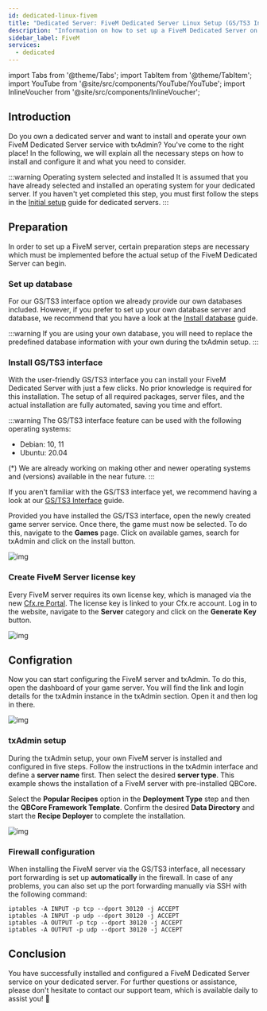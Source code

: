 ```yaml
---
id: dedicated-linux-fivem
title: "Dedicated Server: FiveM Dedicated Server Linux Setup (GS/TS3 Interface)"
description: "Information on how to set up a FiveM Dedicated Server on a Linux Dedicated Server from ZAP-Hosting"
sidebar_label: FiveM
services:
  - dedicated
---
```


import Tabs from '@theme/Tabs';
import TabItem from '@theme/TabItem';
import YouTube from '@site/src/components/YouTube/YouTube';
import InlineVoucher from '@site/src/components/InlineVoucher';




## Introduction
Do you own a dedicated server and want to install and operate your own FiveM Dedicated Server service with txAdmin? You've come to the right place! In the following, we will explain all the necessary steps on how to install and configure it and what you need to consider.

:::warning  Operating system selected and installed
It is assumed that you have already selected and installed an operating system for your dedicated server. If you haven't yet completed this step, you must first follow the steps in the [Initial setup](dedicated-setup.md) guide for dedicated servers.
:::



## Preparation

In order to set up a FiveM server, certain preparation steps are necessary which must be implemented before the actual setup of the FiveM Dedicated Server can begin.


### Set up database

For our GS/TS3 interface option we already provide our own databases included. However, if you prefer to set up your own database server and database, we recommend that you have a look at the [Install database](dedicated-linux-databases.md) guide. 

:::warning
If you are using your own database, you will need to replace the predefined database information with your own during the txAdmin setup. 
:::



###  Install GS/TS3 interface
With the user-friendly GS/TS3 interface you can install your FiveM Dedicated Server with just a few clicks. No prior knowledge is required for this installation. The setup of all required packages, server files, and the actual installation are fully automated, saving you time and effort.

:::warning
The GS/TS3 interface feature can be used with the following operating systems:

- Debian: 10, 11
- Ubuntu: 20.04

(*) We are already working on making other and newer operating systems and (versions) available in the near future.
:::

If you aren't familiar with the GS/TS3 interface yet, we recommend having a look at our [GS/TS3 Interface](dedicated-linux-gs-interface.md) guide. 

Provided you have installed the GS/TS3 interface, open the newly created game server service. Once there, the game must now be selected. To do this, navigate to the **Games** page. Click on available games, search for txAdmin and click on the install button. 

![img](https://screensaver01.zap-hosting.com/index.php/s/jJaHrkd7LQAHx46/download)




### Create FiveM Server license key

Every FiveM server requires its own license key, which is managed via the new [Cfx.re Portal](http://portal.cfx.re/). The license key is linked to your Cfx.re account. Log in to the website, navigate to the **Server** category and click on the **Generate Key** button.

![img](https://screensaver01.zap-hosting.com/index.php/s/X6kHcs6o2dcFJqw/preview)



## Configration

Now you can start configuring the FiveM server and txAdmin. To do this, open the dashboard of your game server. You will find the link and login details for the txAdmin instance in the txAdmin section. Open it and then log in there. 

![img](https://screensaver01.zap-hosting.com/index.php/s/W5xoFtgfZkeZFgQ/preview)

### txAdmin setup

During the txAdmin setup, your own FiveM server is installed and configured in five steps. Follow the instructions in the txAdmin interface and define a **server name** first. Then select the desired **server type**. This example shows the installation of a FiveM server with pre-installed QBCore.

Select the **Popular Recipes** option in the **Deployment Type** step and then the **QBCore Framework Template**. Confirm the desired **Data Directory** and start the **Recipe Deployer** to complete the installation.

![img](https://screensaver01.zap-hosting.com/index.php/s/i7mSNNs29b6QLjz/download)




### Firewall configuration

When installing the FiveM server via the GS/TS3 interface, all necessary port forwarding is set up **automatically** in the firewall. In case of any problems, you can also set up the port forwarding manually via SSH with the following command: 

```
iptables -A INPUT -p tcp --dport 30120 -j ACCEPT
iptables -A INPUT -p udp --dport 30120 -j ACCEPT
iptables -A OUTPUT -p tcp --dport 30120 -j ACCEPT
iptables -A OUTPUT -p udp --dport 30120 -j ACCEPT 
```



## Conclusion

You have successfully installed and configured a FiveM Dedicated Server service on your dedicated server. For further questions or assistance, please don't hesitate to contact our support team, which is available daily to assist you! 🙂


<InlineVoucher />
